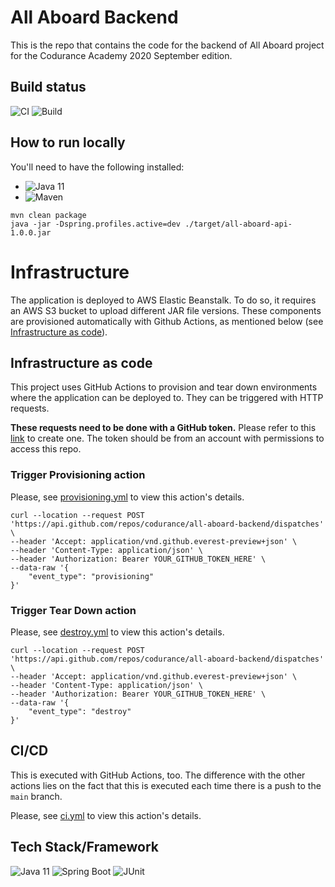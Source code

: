 # All Aboard Backend
This is the repo that contains the code for the backend of All Aboard project for the Codurance Academy 2020 September edition.

## Build status
![CI](https://github.com/codurance/all-aboard-backend/workflows/All%20aboard%20API%20-%20CI/badge.svg?branch=main)
![Build](https://github.com/codurance/all-aboard-backend/workflows/All%20aboard%20API%20-%20CD/badge.svg)

## How to run locally
You'll need to have the following installed:
- ![Java 11](https://img.shields.io/badge/Java-JDK11-blue)
- ![Maven](https://img.shields.io/badge/maven--central-v3.6.0-blue)

```shell script
mvn clean package
java -jar -Dspring.profiles.active=dev ./target/all-aboard-api-1.0.0.jar
```

# Infrastructure
The application is deployed to AWS Elastic Beanstalk. To do so, it requires an AWS S3 bucket to upload different JAR file versions. These components are provisioned automatically with Github Actions, as mentioned below (see [Infrastructure as code](#infrastructure-as-code)).

## Infrastructure as code
This project uses GitHub Actions to provision and tear down environments where the application can be deployed to.
They can be triggered with HTTP requests.
 
**These requests need to be done with a GitHub token.**  Please refer to this [link](https://docs.github.com/en/free-pro-team@latest/github/authenticating-to-github/creating-a-personal-access-token) to create one. The token should be from an account with permissions to access this repo.
 
### Trigger Provisioning action
Please, see [provisioning.yml](./.github/workflows/provisioning.yml) to view this action's details.
```shell script
curl --location --request POST 'https://api.github.com/repos/codurance/all-aboard-backend/dispatches' \
--header 'Accept: application/vnd.github.everest-preview+json' \
--header 'Content-Type: application/json' \
--header 'Authorization: Bearer YOUR_GITHUB_TOKEN_HERE' \
--data-raw '{
    "event_type": "provisioning"
}'
```

### Trigger Tear Down action
Please, see [destroy.yml](./.github/workflows/destroy.yml) to view this action's details.

```shell script
curl --location --request POST 'https://api.github.com/repos/codurance/all-aboard-backend/dispatches' \
--header 'Accept: application/vnd.github.everest-preview+json' \
--header 'Content-Type: application/json' \
--header 'Authorization: Bearer YOUR_GITHUB_TOKEN_HERE' \
--data-raw '{
    "event_type": "destroy"
}'
```

## CI/CD
This is executed with GitHub Actions, too. The difference with the other actions lies on the fact that this is executed each time there is a push to the `main` branch.

Please, see [ci.yml](./.github/workflows/ci.yml) to view this action's details.

## Tech Stack/Framework
![Java 11](https://img.shields.io/badge/Java-JDK11-blue) ![Spring Boot](https://img.shields.io/badge/Spring%20Boot-2.4.0-blue) ![JUnit](https://img.shields.io/badge/JUnit-5.7.0-blue)
